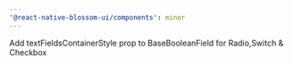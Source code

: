 ```yaml
---
'@react-native-blossom-ui/components': minor
---
```


Add textFieldsContainerStyle prop to BaseBooleanField for Radio,Switch & Checkbox
